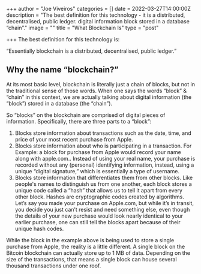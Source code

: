 +++
author = "Joe Viveiros"
categories = []
date = 2022-03-27T14:00:00Z
description = "The best definition for this technology - it is a distributed, decentralised, public ledger. digital information block stored in a database “chain”."
image = ""
title = "What Blockchain Is"
type = "post"

+++
The best definition for this technology is:

“Essentially blockchain is a distributed, decentralised, public ledger.”

## Why the name “blockchain?”

At its most basic level, blockchain is literally just a chain of blocks, but not in the traditional sense of those words. When one says the words “block” & “chain” in this context, we are actually talking about digital information (the “block”) stored in a database (the “chain”).

So “blocks” on the blockchain are comprised of digital pieces of information. Specifically, there are three parts to a “block”:

1. Blocks store information about transactions such as the date, time, and price of your most recent purchase from Apple.
2. Blocks store information about who is participating in a transaction. For Example: a block for purchase from Apple would record your name along with apple.com.. Instead of using your real name, your purchase is recorded without any (personal) identifying information, instead, using a unique “digital signature,” which is essentially a type of username.
3. Blocks store information that differentiates them from other blocks. Like people's names to distinguish us from one another, each block stores a unique code called a “hash” that allows us to tell it apart from every other block. Hashes are cryptographic codes created by algorithms. Let’s say you made your purchase on Apple.com, but while it’s in transit, you decide you just can’t resist and need something else, even though the details of your new purchase would look nearly identical to your earlier purchase, one can still tell the blocks apart because of their unique hash codes.

While the block in the example above is being used to store a single purchase from Apple, the reality is a little different. A single block on the Bitcoin blockchain can actually store up to 1 MB of data. Depending on the size of the transactions, that means a single block can house several thousand transactions under one roof.